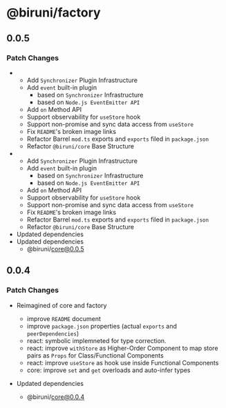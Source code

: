 # @biruni/factory

## 0.0.5

### Patch Changes

- - Add `Synchronizer` Plugin Infrastructure
  - Add `event` built-in plugin
    - based on `Synchronizer` Infrastructure
    - based on `Node.js EventEmitter API`
  - Add `on` Method API
  - Support observability for `useStore` hook
  - Support non-promise and sync data access from `useStore`
  - Fix `README`'s broken image links
  - Refactor Barrel `mod.ts` exports and `exports` filed in `package.json`
  - Refactor `@biruni/core` Base Structure
- - Add `Synchronizer` Plugin Infrastructure
  - Add `event` built-in plugin
    - based on `Synchronizer` Infrastructure
    - based on `Node.js EventEmitter API`
  - Add `on` Method API
  - Support observability for `useStore` hook
  - Support non-promise and sync data access from `useStore`
  - Fix `README`'s broken image links
  - Refactor Barrel `mod.ts` exports and `exports` filed in `package.json`
  - Refactor `@biruni/core` Base Structure
- Updated dependencies
- Updated dependencies
  - @biruni/core@0.0.5

## 0.0.4

### Patch Changes

- Reimagined of core and factory

  - improve `README` document
  - improve `package.json` properties (actual `exports` and `peerDependencies`)
  - react: symbolic implemneted for type correction.
  - react: improve `withStore` as Higher-Order Component to map store pairs as `Props` for Class/Functional Components
  - react: improve `useStore` as hook use inside Functional Components
  - core: improve `set` and `get` overloads and auto-infer types

- Updated dependencies
  - @biruni/core@0.0.4
